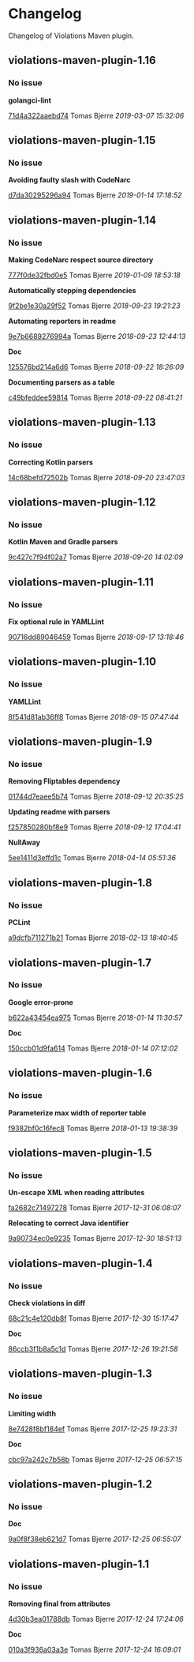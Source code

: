 # Changelog
Changelog of Violations Maven plugin.

## violations-maven-plugin-1.16
### No issue

**golangci-lint**


[71d4a322aaebd74](https://github.com/tomasbjerre/violations-maven-plugin/commit/71d4a322aaebd74) Tomas Bjerre *2019-03-07 15:32:06*


## violations-maven-plugin-1.15
### No issue

**Avoiding faulty slash with CodeNarc**


[d7da30295296a94](https://github.com/tomasbjerre/violations-maven-plugin/commit/d7da30295296a94) Tomas Bjerre *2019-01-14 17:18:52*


## violations-maven-plugin-1.14
### No issue

**Making CodeNarc respect source directory**


[777f0de32fbd0e5](https://github.com/tomasbjerre/violations-maven-plugin/commit/777f0de32fbd0e5) Tomas Bjerre *2019-01-09 18:53:18*

**Automatically stepping dependencies**


[9f2be1e30a29f52](https://github.com/tomasbjerre/violations-maven-plugin/commit/9f2be1e30a29f52) Tomas Bjerre *2018-09-23 19:21:23*

**Automating reporters in readme**


[9e7b6689276994a](https://github.com/tomasbjerre/violations-maven-plugin/commit/9e7b6689276994a) Tomas Bjerre *2018-09-23 12:44:13*

**Doc**


[125576bd214a6d6](https://github.com/tomasbjerre/violations-maven-plugin/commit/125576bd214a6d6) Tomas Bjerre *2018-09-22 18:26:09*

**Documenting parsers as a table**


[c49bfeddee59814](https://github.com/tomasbjerre/violations-maven-plugin/commit/c49bfeddee59814) Tomas Bjerre *2018-09-22 08:41:21*


## violations-maven-plugin-1.13
### No issue

**Correcting Kotlin parsers**


[14c68befd72502b](https://github.com/tomasbjerre/violations-maven-plugin/commit/14c68befd72502b) Tomas Bjerre *2018-09-20 23:47:03*


## violations-maven-plugin-1.12
### No issue

**Kotlin Maven and Gradle parsers**


[9c427c7f94f02a7](https://github.com/tomasbjerre/violations-maven-plugin/commit/9c427c7f94f02a7) Tomas Bjerre *2018-09-20 14:02:09*


## violations-maven-plugin-1.11
### No issue

**Fix optional rule in YAMLLint**


[90716dd89046459](https://github.com/tomasbjerre/violations-maven-plugin/commit/90716dd89046459) Tomas Bjerre *2018-09-17 13:18:46*


## violations-maven-plugin-1.10
### No issue

**YAMLLint**


[8f541d81ab36ff8](https://github.com/tomasbjerre/violations-maven-plugin/commit/8f541d81ab36ff8) Tomas Bjerre *2018-09-15 07:47:44*


## violations-maven-plugin-1.9
### No issue

**Removing Fliptables dependency**


[01744d7eaee5b74](https://github.com/tomasbjerre/violations-maven-plugin/commit/01744d7eaee5b74) Tomas Bjerre *2018-09-12 20:35:25*

**Updating readme with parsers**


[f257850280bf8e9](https://github.com/tomasbjerre/violations-maven-plugin/commit/f257850280bf8e9) Tomas Bjerre *2018-09-12 17:04:41*

**NullAway**


[5ee1411d3effd1c](https://github.com/tomasbjerre/violations-maven-plugin/commit/5ee1411d3effd1c) Tomas Bjerre *2018-04-14 05:51:36*


## violations-maven-plugin-1.8
### No issue

**PCLint**


[a9dcfb711271b21](https://github.com/tomasbjerre/violations-maven-plugin/commit/a9dcfb711271b21) Tomas Bjerre *2018-02-13 18:40:45*


## violations-maven-plugin-1.7
### No issue

**Google error-prone**


[b622a43454ea975](https://github.com/tomasbjerre/violations-maven-plugin/commit/b622a43454ea975) Tomas Bjerre *2018-01-14 11:30:57*

**Doc**


[150ccb01d9fa614](https://github.com/tomasbjerre/violations-maven-plugin/commit/150ccb01d9fa614) Tomas Bjerre *2018-01-14 07:12:02*


## violations-maven-plugin-1.6
### No issue

**Parameterize max width of reporter table**


[f9382bf0c16fec8](https://github.com/tomasbjerre/violations-maven-plugin/commit/f9382bf0c16fec8) Tomas Bjerre *2018-01-13 19:38:39*


## violations-maven-plugin-1.5
### No issue

**Un-escape XML when reading attributes**


[fa2682c71497278](https://github.com/tomasbjerre/violations-maven-plugin/commit/fa2682c71497278) Tomas Bjerre *2017-12-31 06:08:07*

**Relocating to correct Java identifier**


[9a90734ec0e9235](https://github.com/tomasbjerre/violations-maven-plugin/commit/9a90734ec0e9235) Tomas Bjerre *2017-12-30 18:51:13*


## violations-maven-plugin-1.4
### No issue

**Check violations in diff**


[68c21c4e120db8f](https://github.com/tomasbjerre/violations-maven-plugin/commit/68c21c4e120db8f) Tomas Bjerre *2017-12-30 15:17:47*

**Doc**


[86ccb3f1b8a5c1d](https://github.com/tomasbjerre/violations-maven-plugin/commit/86ccb3f1b8a5c1d) Tomas Bjerre *2017-12-26 19:21:58*


## violations-maven-plugin-1.3
### No issue

**Limiting width**


[8e7428f8bf184ef](https://github.com/tomasbjerre/violations-maven-plugin/commit/8e7428f8bf184ef) Tomas Bjerre *2017-12-25 19:23:31*

**Doc**


[cbc97a242c7b58b](https://github.com/tomasbjerre/violations-maven-plugin/commit/cbc97a242c7b58b) Tomas Bjerre *2017-12-25 06:57:15*


## violations-maven-plugin-1.2
### No issue

**Doc**


[9a0f8f38eb621d7](https://github.com/tomasbjerre/violations-maven-plugin/commit/9a0f8f38eb621d7) Tomas Bjerre *2017-12-25 06:55:07*


## violations-maven-plugin-1.1
### No issue

**Removing final from attributes**


[4d30b3ea01788db](https://github.com/tomasbjerre/violations-maven-plugin/commit/4d30b3ea01788db) Tomas Bjerre *2017-12-24 17:24:06*

**Doc**


[010a3f936a03a3e](https://github.com/tomasbjerre/violations-maven-plugin/commit/010a3f936a03a3e) Tomas Bjerre *2017-12-24 16:09:01*


